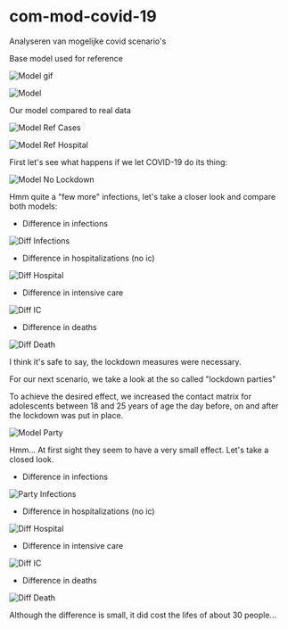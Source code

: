 # com-mod-covid-19

Analyseren van mogelijke covid scenario's 

Base model used for reference

![Model gif](https://raw.githubusercontent.com/jdepreter/com-mod-covid-19/master/img/model.gif?raw=true)

![Model](https://raw.githubusercontent.com/jdepreter/com-mod-covid-19/master/img/model.png?raw=true)

Our model compared to real data

![Model Ref Cases](https://raw.githubusercontent.com/jdepreter/com-mod-covid-19/master//img/ref_cases.png?raw=true)

![Model Ref Hospital](https://raw.githubusercontent.com/jdepreter/com-mod-covid-19/master/img/ref_hospital.png?raw=true)

First let's see what happens if we let COVID-19 do its thing:

![Model No Lockdown](https://raw.githubusercontent.com/jdepreter/com-mod-covid-19/master/img/model_no_lockdown.gif?raw=true)

Hmm quite a "few more" infections, let's take a closer look and compare both models:

- Difference in infections

![Diff Infections](https://raw.githubusercontent.com/jdepreter/com-mod-covid-19/master//img/Infected_lockdown_diff.png?raw=true)

- Difference in hospitalizations (no ic)

![Diff Hospital](https://raw.githubusercontent.com/jdepreter/com-mod-covid-19/master/img/Hospital_lockdown_diff.png?raw=true)

- Difference in intensive care

![Diff IC](https://raw.githubusercontent.com/jdepreter/com-mod-covid-19/master/img/IC_lockdown_diff.png?raw=true)

- Difference in deaths

![Diff Death](https://raw.githubusercontent.com/jdepreter/com-mod-covid-19/master/img/Dead_lockdown_diff.png?raw=true)

I think it's safe to say, the lockdown measures were necessary.

For our next scenario, we take a look at the so called "lockdown parties"

To achieve the desired effect, we increased the contact matrix for adolescents between 18 and 25 years of age the day before, on and after the lockdown was put in place.

![Model Party](https://raw.githubusercontent.com/jdepreter/com-mod-covid-19/master/img/model_party.png?raw=true)

Hmm... At first sight they seem to have a very small effect. Let's take a closed look.

- Difference in infections

![Party Infections](https://raw.githubusercontent.com/jdepreter/com-mod-covid-19/master/img/infected_diff.png?raw=true)

- Difference in hospitalizations (no ic)

![Diff Hospital](https://raw.githubusercontent.com/jdepreter/com-mod-covid-19/master/img/hospital_diff.png?raw=true)

- Difference in intensive care

![Diff IC](https://raw.githubusercontent.com/jdepreter/com-mod-covid-19/master/img/ic_diff.png?raw=true)

- Difference in deaths

![Diff Death](https://raw.githubusercontent.com/jdepreter/com-mod-covid-19/master/img/death_diff.png?raw=true)


Although the difference is small, it did cost the lifes of about 30 people...

